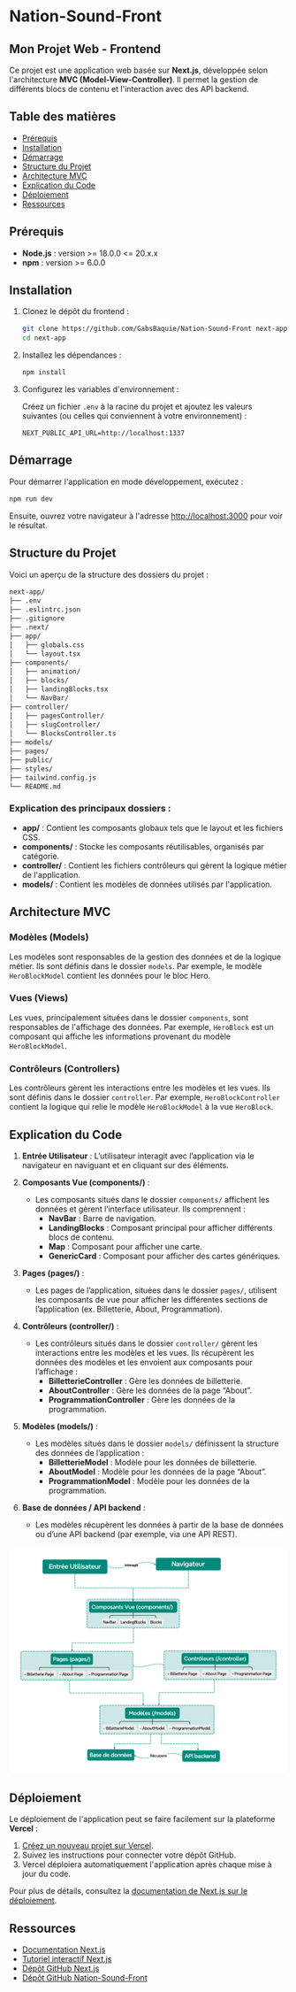 # Nation-Sound-Front

## Mon Projet Web - Frontend

Ce projet est une application web basée sur **Next.js**, développée selon l'architecture **MVC (Model-View-Controller)**. Il permet la gestion de différents blocs de contenu et l'interaction avec des API backend.

## Table des matières

- [Prérequis](#prérequis)
- [Installation](#installation)
- [Démarrage](#démarrage)
- [Structure du Projet](#structure-du-projet)
- [Architecture MVC](#architecture-mvc)
- [Explication du Code](#explication-du-code)
- [Déploiement](#déploiement)
- [Ressources](#ressources)

## Prérequis

- **Node.js** : version >= 18.0.0 <= 20.x.x
- **npm** : version >= 6.0.0

## Installation

1. Clonez le dépôt du frontend :

   ```bash
   git clone https://github.com/GabsBaquie/Nation-Sound-Front next-app
   cd next-app
   ```

2. Installez les dépendances :

   ```bash
   npm install
   ```

3. Configurez les variables d'environnement :

   Créez un fichier `.env` à la racine du projet et ajoutez les valeurs suivantes (ou celles qui conviennent à votre environnement) :

   ```env
   NEXT_PUBLIC_API_URL=http://localhost:1337
   ```

## Démarrage

Pour démarrer l'application en mode développement, exécutez :

```bash
npm run dev
```

Ensuite, ouvrez votre navigateur à l'adresse [http://localhost:3000](http://localhost:3000) pour voir le résultat.

## Structure du Projet

Voici un aperçu de la structure des dossiers du projet :

```
next-app/
├── .env
├── .eslintrc.json
├── .gitignore
├── .next/
├── app/
│   ├── globals.css
│   └── layout.tsx
├── components/
│   ├── animation/
│   ├── blocks/
│   ├── landingBlocks.tsx
│   └── NavBar/
├── controller/
│   ├── pagesController/
│   ├── slugController/
│   └── BlocksController.ts
├── models/
├── pages/
├── public/
├── styles/
├── tailwind.config.js
└── README.md
```

### Explication des principaux dossiers :

- **app/** : Contient les composants globaux tels que le layout et les fichiers CSS.
- **components/** : Stocke les composants réutilisables, organisés par catégorie.
- **controller/** : Contient les fichiers contrôleurs qui gèrent la logique métier de l'application.
- **models/** : Contient les modèles de données utilisés par l'application.

## Architecture MVC

### Modèles (Models)

Les modèles sont responsables de la gestion des données et de la logique métier. Ils sont définis dans le dossier `models`. Par exemple, le modèle `HeroBlockModel` contient les données pour le bloc Hero.

### Vues (Views)

Les vues, principalement situées dans le dossier `components`, sont responsables de l'affichage des données. Par exemple, `HeroBlock` est un composant qui affiche les informations provenant du modèle `HeroBlockModel`.

### Contrôleurs (Controllers)

Les contrôleurs gèrent les interactions entre les modèles et les vues. Ils sont définis dans le dossier `controller`. Par exemple, `HeroBlockController` contient la logique qui relie le modèle `HeroBlockModel` à la vue `HeroBlock`.

## Explication du Code

1. **Entrée Utilisateur** : L’utilisateur interagit avec l’application via le navigateur en naviguant et en cliquant sur des éléments.

2. **Composants Vue (components/)** :

   - Les composants situés dans le dossier `components/` affichent les données et gèrent l’interface utilisateur. Ils comprennent :
     - **NavBar** : Barre de navigation.
     - **LandingBlocks** : Composant principal pour afficher différents blocs de contenu.
     - **Map** : Composant pour afficher une carte.
     - **GenericCard** : Composant pour afficher des cartes génériques.

3. **Pages (pages/)** :

   - Les pages de l’application, situées dans le dossier `pages/`, utilisent les composants de vue pour afficher les différentes sections de l’application (ex. Billetterie, About, Programmation).

4. **Contrôleurs (controller/)** :

   - Les contrôleurs situés dans le dossier `controller/` gèrent les interactions entre les modèles et les vues. Ils récupèrent les données des modèles et les envoient aux composants pour l’affichage :
     - **BilletterieController** : Gère les données de billetterie.
     - **AboutController** : Gère les données de la page “About”.
     - **ProgrammationController** : Gère les données de la programmation.

5. **Modèles (models/)** :

   - Les modèles situés dans le dossier `models/` définissent la structure des données de l’application :
     - **BilletterieModel** : Modèle pour les données de billetterie.
     - **AboutModel** : Modèle pour les données de la page “About”.
     - **ProgrammationModel** : Modèle pour les données de la programmation.

6. **Base de données / API backend** :
   - Les modèles récupèrent les données à partir de la base de données ou d’une API backend (par exemple, via une API REST).

![Diagramme du Projet](next-Front/public/Front-UML.png)

## Déploiement

Le déploiement de l'application peut se faire facilement sur la plateforme **Vercel** :

1. [Créez un nouveau projet sur Vercel](https://vercel.com/new).
2. Suivez les instructions pour connecter votre dépôt GitHub.
3. Vercel déploiera automatiquement l'application après chaque mise à jour du code.

Pour plus de détails, consultez la [documentation de Next.js sur le déploiement](https://nextjs.org/docs/deployment).

## Ressources

- [Documentation Next.js](https://nextjs.org/docs)
- [Tutoriel interactif Next.js](https://nextjs.org/learn)
- [Dépôt GitHub Next.js](https://github.com/vercel/next.js)
- [Dépôt GitHub Nation-Sound-Front](https://github.com/GabsBaquie/Nation-Sound-Front)

```

```
